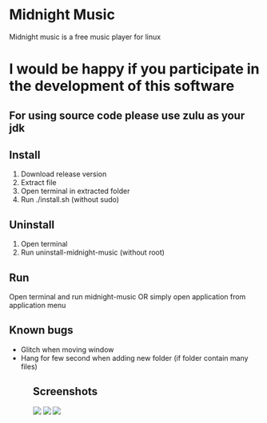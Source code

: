 <h1>Midnight Music</h1>
<p>Midnight music is a free music player for linux</p>

<h1>I would be happy if you participate in the development of this software</h1>
<h2 id="attention">For using source code please use zulu as your jdk</h2>

<h2>Install</h2>
<ol>
  <li>Download release version</li>
  <li>Extract file</li>
  <li>Open terminal in extracted folder</li>
  <li>Run ./install.sh (without sudo)</li>
</ol>

<h2>Uninstall</h2>
<ol>
  <li>Open terminal</li>
  <li>Run uninstall-midnight-music (without root)</li>
</ol>

<h2>Run</h2>
<p>Open terminal and run midnight-music OR simply open application from application menu</p>

<h2>Known bugs</h2>
<ul>
  <li>Glitch when moving window</li>
  <li>Hang for few second when adding new folder (if folder contain many files)</li>
<ul>

<h2>Screenshots</h2>
<img src="https://s6.uupload.ir/files/screenshot_from_2022-08-29_23-32-56_456m.png"/>
<img src="https://s6.uupload.ir/files/screenshot_from_2022-08-29_23-33-16_f4zi.png"/>
<img src="https://s6.uupload.ir/files/screenshot_from_2022-08-29_23-33-29_6ya1.png"/>
